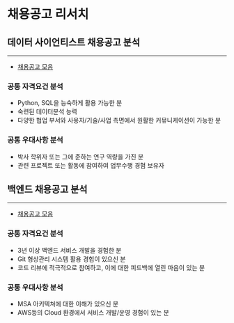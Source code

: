 # 채용공고 리서치
## 데이터 사이언티스트 채용공고 분석
---------------
- [채용공고 모음](https://github.com/minsiks/Recruit-research/blob/master/Data)
### 공통 자격요건 분석

- Python, SQL을 능숙하게 활용 가능한 분
- 숙련된 데이터분석 능력
- 다양한 협업 부서와 사용자/기술/사업 측면에서 원활한 커뮤니케이션이 가능한 분

### 공통 우대사항 분석

- 박사 학위자 또는 그에 준하는 연구 역량을 가진 분
- 관련 프로젝트 또는 활동에 참여하여 업무수행 경험 보유자

## 백엔드 채용공고 분석

---------------

- [채용공고 모음](https://github.com/minsiks/Recruit-research/blob/master/Back-End)

### 공통 자격요건 분석

- 3년 이상 백엔드 서비스 개발을 경험한 분
- Git 형상관리 시스템 활용 경험이 있으신 분
- 코드 리뷰에 적극적으로 참여하고, 이에 대한 피드백에 열린 마음이 있는 분

### 공통 우대사항 분석

- MSA 아키텍쳐에 대한 이해가 있으신 분
- AWS등의 Cloud 환경에서 서비스 개발/운영 경험이 있는 분
